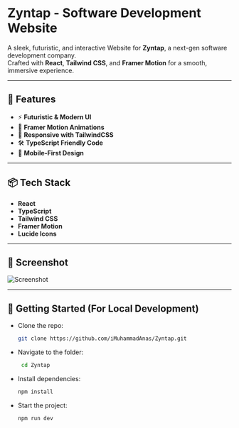 # Zyntap - Software Development Website

A sleek, futuristic, and interactive Website for **Zyntap**, a next-gen software development company.  
Crafted with **React**, **Tailwind CSS**, and **Framer Motion** for a smooth, immersive experience.

---

## 🚀 Features

- ⚡ **Futuristic & Modern UI**  
- 🎯 **Framer Motion Animations**  
- 🎨 **Responsive with TailwindCSS**  
- 🛠 **TypeScript Friendly Code**  
- 📱 **Mobile-First Design**  

---

## 📦 Tech Stack

- **React**
- **TypeScript**
- **Tailwind CSS**
- **Framer Motion**
- **Lucide Icons**

---

## 📸 Screenshot

![Screenshot](https://ik.imagekit.io/iMuhammadAnas/Zyntap-Website.png)

---

## 🚀 Getting Started (For Local Development)

- Clone the repo:

   ```bash
   git clone https://github.com/iMuhammadAnas/Zyntap.git
   
- Navigate to the folder:
  
  ```bash
   cd Zyntap
  
- Install dependencies:
  
  ```bash
  npm install
  
- Start the project:
  
  ```bash
  npm run dev



